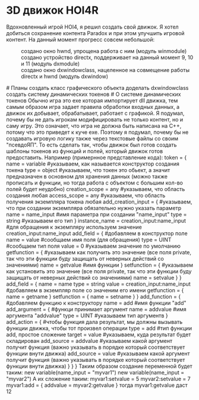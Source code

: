# 3D движок HOI4R
Вдохновленный игрой HOI4, я решил создать свой движок. Я хотел добиться сохранение контента Paradox и при этом улучшить игровой контент.
На данный момент прогресс совсем небольшой:
<dl>
    <dd>создано окно hwnd, упрощена работа с ним (модуль winmodule)</dd>
    <dd>создано устройство directx, поддерживает на данный момент 9, 10 и 11 (модуль dxmodule)</dd>
    <dd>создано окно dxwindowclass, нацеленное на совмещение работы directx и  hwnd (модуль dxwindow)</dd>
</dl>
# Планы
создать класс графического объекта
доделать dxwindowclass
создать систему динамических токенов
# О системе динамических токенов
Обычно игра это exe которая импортирует dll движка, тем самым образом игра задает правила обработки входных данных, а движок их добывает, обрабатывает, работает с графикой.
Я подумал, почему бы не дать игрокам модифицировать не только контент, но и саму игру.
Это означает, что игра не должна быть написана на С++, потому что это приведет к куче exe.
Поэтому я подумал, почему бы не создавать игровую логику также через текстовые файлы со своим "псевдоЯП".
То есть сделать так, чтобы движок был готов создать шаблоны токенов из функций и полей, который движок готов предоставить.
Например (примернное представление кода):
token = {
	name = variable			#указываем, как называется конструктор создания токена
	type = object			#указываем, что токен это обьект, а значит предназначен в основном для хранения данных (можно также прописать и функции, но тогда работа с объектом с большим кол-во полей будет неудобно)
	creation_scope = any	#указываем, что область создания любая
	access_scope = any		#указываем, что область получения экземпляра токена любая
	add_creation_input = {	#указываем, что при создании экземпляра обязательно нужно указать параметр
		name = name_input	#имя параметра при создании "name_input"
		type = string		#указываем его тип
	}
	instance_name = creation_input:name_input	#для обращения к экземпляру используем значение creation_input:name_input
	add_field = {				#добавляем в конструктор поле
		name = value			#сообщаем имя поля (для обращения)
		type = UINT				#сообщаем тип поля
		value = 0				#указываем значение по умолчанию
		getfunction = {			#указываем как получить это значение (все поля private, так что эти функции буду защищать от неверных действий со значениями)
			name = getvalue		#имя функции
		}
		setfunction = {			#указываем как установить это значение (все поля private, так что эти функции буду защищать от неверных действий со значениями)
			name = setvalue
		}
	}
	add_field = {
		name = name
		type = string
		value = creation_input:name_input	#добавляем в экземпляр поле со значеним его имени
		getfunction = {
			name = getname
		}
		setfunction = {
			name = setname
		}
	}
	add_function = {			#добавляем функцию к конструктору
		name = add				#имя функции "add"
		add_argument = {		#функци принимает аргумент
			name = addvalue		#имя аргумента "addvalue"
			type = UINT			#указываем тип аргументв
		}
		add_action = {				#чтобы функция дала результат, мы должны вызывать функции движка, чтобы тот произвел операции
			type = add				#тип функции add, простое сложение
			target = value			#указываем, куда результат будет складирован
			add_source = addvalue	#указываем какой аргумент получит функция (важно указывать в порядке который соответствует функции внути движка)
			add_source = value		#указываем какой аргумент получит функция (важно указывать в порядке который соответствует функции внути движка)
		}
	}
}
Таким образом создание переменной будет таким:
new variable(name_input = "myvar1")
new variable(name_input = "myvar2")
А их сложение таким:
myvar1:setvalue = 5
myvar2:setvalue = 7
myvar1:add = {
	addvalue = myvar2:getvalue
}
тогда myvar1:getvalue даст 12